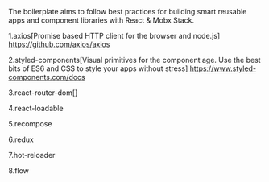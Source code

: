 The boilerplate aims to follow best practices for building smart reusable apps and component libraries with React & Mobx Stack.

1.axios[Promise based HTTP client for the browser and node.js]
https://github.com/axios/axios

2.styled-components[Visual primitives for the component age. Use the best bits of ES6 and CSS to style your apps without stress]
https://www.styled-components.com/docs

3.react-router-dom[]

4.react-loadable

5.recompose

6.redux

7.hot-reloader

8.flow